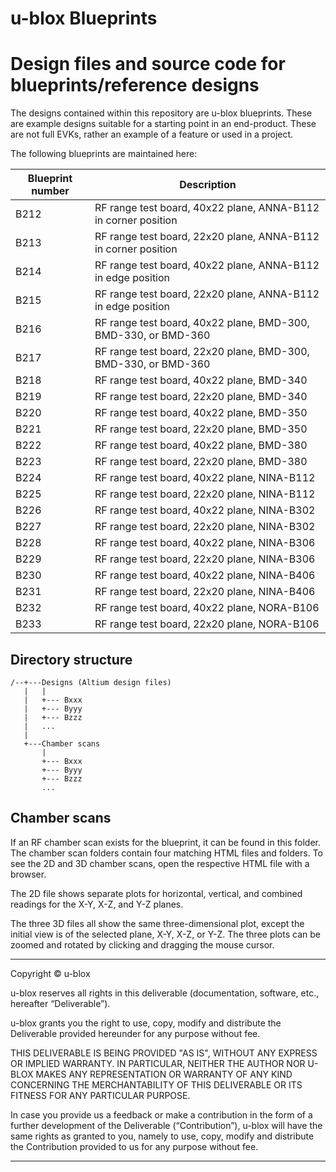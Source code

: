# u-blox Blueprints

Design files and source code for blueprints/reference designs
================================================================================

The designs contained within this repository are u-blox blueprints. These are
example designs suitable for a starting point in an end-product. These are
not full EVKs, rather an example of a feature or used in a project.

The following blueprints are maintained here:

|Blueprint number | Description                                                    |
|-----------------|----------------------------------------------------------------|
| B212            | RF range test board, 40x22 plane, ANNA-B112 in corner position |
| B213            | RF range test board, 22x20 plane, ANNA-B112 in corner position |
| B214            | RF range test board, 40x22 plane, ANNA-B112 in edge position   |
| B215            | RF range test board, 22x20 plane, ANNA-B112 in edge position   |
| B216            | RF range test board, 40x22 plane, BMD-300, BMD-330, or BMD-360 |
| B217            | RF range test board, 22x20 plane, BMD-300, BMD-330, or BMD-360 |
| B218            | RF range test board, 40x22 plane, BMD-340                      |
| B219            | RF range test board, 22x20 plane, BMD-340                      |
| B220            | RF range test board, 40x22 plane, BMD-350                      |
| B221            | RF range test board, 22x20 plane, BMD-350                      |
| B222            | RF range test board, 40x22 plane, BMD-380                      |
| B223            | RF range test board, 22x20 plane, BMD-380                      |
| B224            | RF range test board, 40x22 plane, NINA-B112                    |
| B225            | RF range test board, 22x20 plane, NINA-B112                    |
| B226            | RF range test board, 40x22 plane, NINA-B302                    |
| B227            | RF range test board, 22x20 plane, NINA-B302                    |
| B228            | RF range test board, 40x22 plane, NINA-B306                    |
| B229            | RF range test board, 22x20 plane, NINA-B306                    |
| B230            | RF range test board, 40x22 plane, NINA-B406                    |
| B231            | RF range test board, 22x20 plane, NINA-B406                    |
| B232            | RF range test board, 40x22 plane, NORA-B106                    |
| B233            | RF range test board, 22x20 plane, NORA-B106                    |

Directory structure
---------------------------------------------------------------------------------
```
/--+---Designs (Altium design files)
   |   |
   |   +--- Bxxx
   |   +--- Byyy
   |   +--- Bzzz
   |   ...
   |
   +---Chamber scans
       |
       +--- Bxxx
       +--- Byyy
       +--- Bzzz
       ...
```

Chamber scans
---------------------------------------------------------------------------------
If an RF chamber scan exists for the blueprint, it can be found in this folder.
The chamber scan folders contain four matching HTML files and folders. To see the
2D and 3D chamber scans, open the respective HTML file with a browser. 

The 2D file shows separate plots for horizontal, vertical, and combined readings
for the X-Y, X-Z, and Y-Z planes. 

The three 3D files all show the same three-dimensional plot, except the initial
view is of the selected plane, X-Y, X-Z, or Y-Z. The three plots can be zoomed
and rotated by clicking and dragging the mouse cursor.

---------------------------------------------------------------------------------
Copyright © u-blox

u-blox reserves all rights in this deliverable (documentation, software, etc.,
hereafter “Deliverable”).

u-blox grants you the right to use, copy, modify and distribute the Deliverable
provided hereunder for any purpose without fee.

THIS DELIVERABLE IS BEING PROVIDED "AS IS", WITHOUT ANY EXPRESS OR IMPLIED
WARRANTY. IN PARTICULAR, NEITHER THE AUTHOR NOR U-BLOX MAKES ANY REPRESENTATION
OR WARRANTY OF ANY KIND CONCERNING THE MERCHANTABILITY OF THIS DELIVERABLE
OR ITS FITNESS FOR ANY PARTICULAR PURPOSE.

In case you provide us a feedback or make a contribution in the form of a
further development of the Deliverable (“Contribution”), u-blox will have the
same rights as granted to you, namely to use, copy, modify and distribute the
Contribution provided to us for any purpose without fee.

-------------------------------------------------------------------------------
